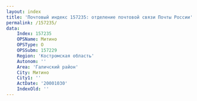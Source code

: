 ```yaml
---
layout: index
title: 'Почтовый индекс 157235: отделение почтовой связи Почты России'
permalink: /157235/
data:
    Index: 157235
    OPSName: Митино
    OPSType: О
    OPSSubm: 157229
    Region: 'Костромская область'
    Autonom: ''
    Area: 'Галичский район'
    City: Митино
    City1: ''
    ActDate: '20001030'
    IndexOld: ''
---
```


